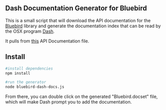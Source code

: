 ## Dash Documentation Generator for Bluebird

This is a small script that will download the API documentation for the
[Bluebird](https://github.com/petkaantonov/bluebird) library and generate
the documentation index that can be read by the OSX program
[Dash](http://kapeli.com/dash).

It pulls from 
[this](https://github.com/petkaantonov/bluebird/blob/master/API.md) API 
Documentation file.

## Install

```sh
#install dependencies
npm install

#run the generator
node bluebird-dash-docs.js
```

From there, you can double click on the generated "Bluebird.docset" file,
which will make Dash prompt you to add the documentation.
